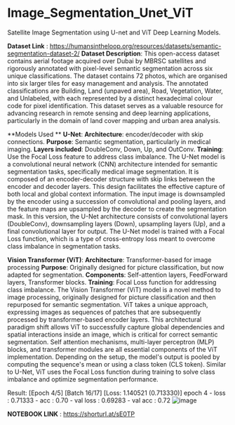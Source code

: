 # Image_Segmentation_Unet_ViT
Satellite Image Segmentation using U-net and ViT Deep Learning Models.


**Dataset Link** : https://humansintheloop.org/resources/datasets/semantic-segmentation-dataset-2/
**Dataset Description**: This open-access dataset contains aerial footage acquired over Dubai by MBRSC satellites and 
rigorously annotated with pixel-level semantic segmentation across six unique 
classifications. The dataset contains 72 photos, which are organised into six larger tiles for easy management and analysis. 
The annotated classifications are Building, Land (unpaved area), Road, Vegetation, Water, and Unlabeled, with each represented by a distinct hexadecimal colour code for pixel identification.
This dataset serves as a valuable resource for advancing research in remote sensing and deep learning applications, particularly in the domain of land cover mapping and urban area analysis. 

**Models Used **
**U-Net**: 
 **Architecture**: encoder/decoder with skip connections. 
 **Purpose**: Semantic segmentation, particularly in medical imaging. 
 **Layers included**: DoubleConv, Down, Up, and OutConv. 
 **Training**: Use the Focal Loss feature to address class imbalance.
 The U-Net model is a convolutional neural network (CNN) architecture intended for 
semantic segmentation tasks, specifically medical image segmentation. It is composed 
of an encoder-decoder structure with skip links between the encoder and decoder layers. 
This design facilitates the effective capture of both local and global context information. 
The input image is downsampled by the encoder using a succession of convolutional 
and pooling layers, and the feature maps are upsampled by the decoder to create the 
segmentation mask. In this version, the U-Net architecture consists of convolutional 
layers (DoubleConv), downsampling layers (Down), upsampling layers (Up), and a 
final convolutional layer for output. The U-Net model is trained with a Focal Loss 
function, which is a type of cross-entropy loss meant to overcome class imbalance in 
segmentation tasks.

 **Vision Transformer (ViT)**: 
  **Architecture**: Transformer-based for image processing 
  **Purpose**: Originally designed for picture classification, but now adapted for 
               segmentation. 
  **Components**: Self-attention layers, FeedForward layers, Transformer blocks. 
  **Training**: Focal Loss function for addressing class imbalance.
  The Vision Transformer (ViT) model is a novel method to image processing, originally 
designed for picture classification and then repurposed for semantic segmentation. ViT 
takes a unique approach, expressing images as sequences of patches that are 
subsequently processed by transformer-based encoder layers. This architectural 
paradigm shift allows ViT to successfully capture global dependencies and spatial 
interactions inside an image, which is critical for correct semantic segmentation. Self
attention mechanisms, multi-layer perceptron (MLP) blocks, and transformer modules 
are all essential components of the ViT implementation. Depending on the setup, the 
model's output is pooled by computing the sequence's mean or using a class token (CLS 
token). Similar to U-Net, ViT uses the Focal Loss function during training to solve class 
imbalance and optimize segmentation performance.

Result:
[Epoch 4/5] [Batch 16/17] [Loss: 1.140521 (0.713330)] epoch 4 - loss : 0.71333 - acc : 0.70 - val loss : 0.69283 - val acc : 0.72
![image](https://github.com/user-attachments/assets/2892af6c-d020-43e2-b232-0e506be54d74)

**NOTEBOOK LINK** : https://shorturl.at/sE0TP



  

  
